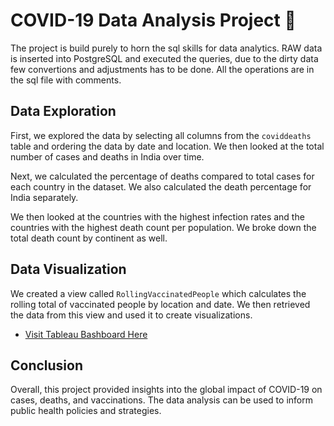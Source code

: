 # COVID-19 Data Analysis Project 🦠

The project is build purely to horn the sql skills for data analytics. RAW data is inserted into PostgreSQL and executed the queries, due to the dirty data few convertions and adjustments has to be done. All the operations are in the sql file with comments.


## Data Exploration

First, we explored the data by selecting all columns from the `coviddeaths` table and ordering the data by date and location. We then looked at the total number of cases and deaths in India over time. 

Next, we calculated the percentage of deaths compared to total cases for each country in the dataset. We also calculated the death percentage for India separately. 

We then looked at the countries with the highest infection rates and the countries with the highest death count per population. We broke down the total death count by continent as well.

## Data Visualization

We created a view called `RollingVaccinatedPeople` which calculates the rolling total of vaccinated people by location and date. We then retrieved the data from this view and used it to create visualizations.
- [Visit Tableau Bashboard Here](https://public.tableau.com/app/profile/jayasooryan.tm/viz/CovidDashboard_16794880475510/Dashboard1?publish=yes)


## Conclusion

Overall, this project provided insights into the global impact of COVID-19 on cases, deaths, and vaccinations. The data analysis can be used to inform public health policies and strategies. 



